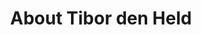 ---
title: About Tibor den Held
description: At the intersection of design and web development, I'm bridging design and tech collaborating with major platforms and creating immersive experiences via campaign and micro sites.
image: https://res.cloudinary.com/tibor/image/upload/v1760352927/Screenshot_2025-10-13_at_12.54.28_vjkuyy.png
experience:
  - title: Dutch Railways
    period: 2018 - Present
    roles:
      - Senior Design Engineer — Design Systems
      - Senior Product Designer & Front-end Developer
  - title: Digitas
    period: 2016 - 2018
    roles:
      - Senior Designer
      - Visual Designer
color:
  fg:
    primary: "#3D8145"
    secondary: "#104E6C"
    tertiary: "#104E6C"
  bg:
    primary: "#90B49C"
    secondary: "#A6D0BB"
    tertiary: "#BED7AD"
---